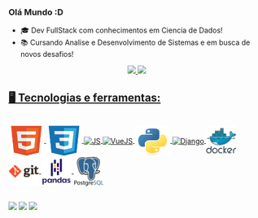 ### Olá Mundo :D

- 🎓  Dev FullStack com conhecimentos em Ciencia de Dados!
- 📚 Cursando Analise e Desenvolvimento de Sistemas e em busca de novos desafios!

<div align="center">
  <a href="https://github.com/inczDan">
  <img height="140em"  src="https://github-readme-stats.vercel.app/api?username=inczDan&show_icons=true&theme=dark&include_all_commits=true&count_private=true"/>
  <img height="140em" src="https://github-readme-stats.vercel.app/api/top-langs/?username=inczDan&layout=compact&langs_count=7&theme=dark"/>
</div>

## 🖥️ Tecnologias e ferramentas:
<div style="display: inline_block"><br>
  <img align="center" alt="HTML" height="60" width="70"  
   src="https://raw.githubusercontent.com/devicons/devicon/master/icons/html5/html5-original.svg">
  <img align="center" alt="CSS" height="60" width="70"  
   src="https://raw.githubusercontent.com/devicons/devicon/master/icons/css3/css3-original.svg">
  <img align="center" alt="JS" height="60" width="70"
   src="https://cdn.jsdelivr.net/gh/devicons/devicon/icons/javascript/javascript-original.svg" />
  <img align="center" alt="VueJS" height="60" width="70"
   src="https://cdn.jsdelivr.net/gh/devicons/devicon/icons/vuejs/vuejs-original-wordmark.svg" />
  <img align="center" alt="Python" height="60" width="70" 
   src="https://raw.githubusercontent.com/devicons/devicon/master/icons/python/python-original.svg">
  <img align="center" alt="Django" height="60" width="70" 
   src="https://cdn.jsdelivr.net/gh/devicons/devicon/icons/django/django-plain.svg" />
  <img align="center" alt="Docker" height="60" widht="70"
  src="https://raw.githubusercontent.com/devicons/devicon/master/icons/docker/docker-original-wordmark.svg">
  <img align="center" alt="Git" height="60" widht="70"
  src="https://raw.githubusercontent.com/devicons/devicon/master/icons/git/git-original-wordmark.svg">
  <img align="center" alt="Pandas" height="60" widht="70"
  src="https://raw.githubusercontent.com/devicons/devicon/master/icons/pandas/pandas-original-wordmark.svg">
  <img align="center" alt="Postgressql" height="60" widht="70"
  src="https://raw.githubusercontent.com/devicons/devicon/master/icons/postgresql/postgresql-original-wordmark.svg">

</div>
  
  
  ##
  
<div>
   <a href="https://www.linkedin.com/in/daniel-alves-matos-7525a8224/" target="_blank"><img src="https://img.shields.io/badge/-LinkedIn-%230077B5?style=for-the-badge&logo=linkedin&logoColor=white" target="blank"></a>
    <a href = "mailto:daniel.alvmatos@gmail.com"><img src="https://img.shields.io/badge/-Email-%23333?style=for-the-badge&logo=gmail&logoColor=white" target="blank"></a>
  <a href="https://www.instagram.com/incz_dan/" target="_blank"><img src="https://img.shields.io/badge/-Instagram-%23E4405F?style=for-the-badge&logo=instagram&logoColor=white" target="blank"></a>
  

</div>
